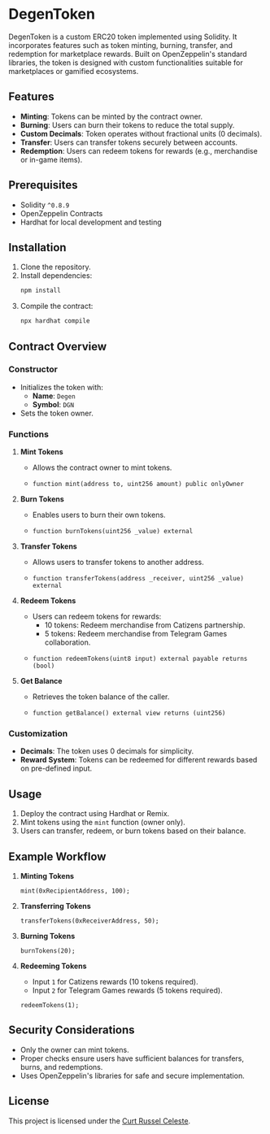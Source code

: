 # DegenToken

DegenToken is a custom ERC20 token implemented using Solidity. It incorporates features such as token minting, burning, transfer, and redemption for marketplace rewards. Built on OpenZeppelin's standard libraries, the token is designed with custom functionalities suitable for marketplaces or gamified ecosystems.

## Features

- **Minting**: Tokens can be minted by the contract owner.
- **Burning**: Users can burn their tokens to reduce the total supply.
- **Custom Decimals**: Token operates without fractional units (0 decimals).
- **Transfer**: Users can transfer tokens securely between accounts.
- **Redemption**: Users can redeem tokens for rewards (e.g., merchandise or in-game items).

## Prerequisites

- Solidity `^0.8.9`
- OpenZeppelin Contracts
- Hardhat for local development and testing

## Installation

1. Clone the repository.
2. Install dependencies:
   ```bash
   npm install
   ```
3. Compile the contract:
   ```bash
   npx hardhat compile
   ```

## Contract Overview

### Constructor
- Initializes the token with:
  - **Name**: `Degen`
  - **Symbol**: `DGN`
- Sets the token owner.

### Functions

1. **Mint Tokens**
   - Allows the contract owner to mint tokens.
   - ```solidity
     function mint(address to, uint256 amount) public onlyOwner
     ```

2. **Burn Tokens**
   - Enables users to burn their own tokens.
   - ```solidity
     function burnTokens(uint256 _value) external
     ```

3. **Transfer Tokens**
   - Allows users to transfer tokens to another address.
   - ```solidity
     function transferTokens(address _receiver, uint256 _value) external
     ```

4. **Redeem Tokens**
   - Users can redeem tokens for rewards:
     - 10 tokens: Redeem merchandise from Catizens partnership.
     - 5 tokens: Redeem merchandise from Telegram Games collaboration.
   - ```solidity
     function redeemTokens(uint8 input) external payable returns (bool)
     ```

5. **Get Balance**
   - Retrieves the token balance of the caller.
   - ```solidity
     function getBalance() external view returns (uint256)
     ```

### Customization

- **Decimals**: The token uses 0 decimals for simplicity.
- **Reward System**: Tokens can be redeemed for different rewards based on pre-defined input.

## Usage

1. Deploy the contract using Hardhat or Remix.
2. Mint tokens using the `mint` function (owner only).
3. Users can transfer, redeem, or burn tokens based on their balance.

## Example Workflow

1. **Minting Tokens**
   ```solidity
   mint(0xRecipientAddress, 100);
   ```

2. **Transferring Tokens**
   ```solidity
   transferTokens(0xReceiverAddress, 50);
   ```

3. **Burning Tokens**
   ```solidity
   burnTokens(20);
   ```

4. **Redeeming Tokens**
   - Input `1` for Catizens rewards (10 tokens required).
   - Input `2` for Telegram Games rewards (5 tokens required).
   ```solidity
   redeemTokens(1);
   ```

## Security Considerations

- Only the owner can mint tokens.
- Proper checks ensure users have sufficient balances for transfers, burns, and redemptions.
- Uses OpenZeppelin's libraries for safe and secure implementation.

## License

This project is licensed under the [Curt Russel Celeste](https://www.facebook.com/profile.php?id=100069766380432).
